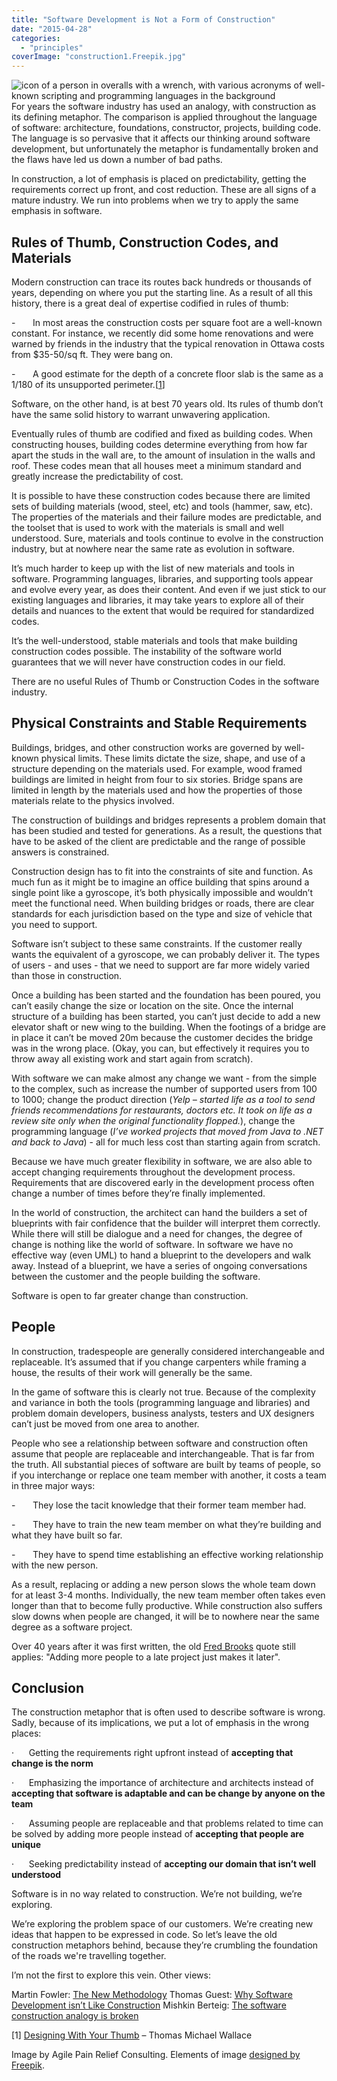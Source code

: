 ```yaml
---
title: "Software Development is Not a Form of Construction"
date: "2015-04-28"
categories: 
  - "principles"
coverImage: "construction1.Freepik.jpg"
---
```


![icon of a person in overalls with a wrench, with various acronyms of well-known scripting and programming languages in the background](src/content/blog/software-development-is-not-a-form-of-construction/images/construction1.Freepik.jpg)For years the software industry has used an analogy, with construction as its defining metaphor. The comparison is applied throughout the language of software: architecture, foundations, constructor, projects, building code. The language is so pervasive that it affects our thinking around software development, but unfortunately the metaphor is fundamentally broken and the flaws have led us down a number of bad paths.

In construction, a lot of emphasis is placed on predictability­, getting the requirements correct up front, and cost reduction. These are all signs of a mature industry. We run into problems when we try to apply the same emphasis in software.

## Rules of Thumb, Construction Codes, and Materials

Modern construction can trace its routes back hundreds or thousands of years, depending on where you put the starting line. As a result of all this history, there is a great deal of expertise codified in rules of thumb:

\-       In most areas the construction costs per square foot are a well-known constant. For instance, we recently did some home renovations and were warned by friends in the industry that the typical renovation in Ottawa costs from $35-50/sq ft. They were bang on.

\-       A good estimate for the depth of a concrete floor slab is the same as a 1/180 of its unsupported perimeter.\[[1](#footnotes)\]

Software, on the other hand, is at best 70 years old. Its rules of thumb don’t have the same solid history to warrant unwavering application.

Eventually rules of thumb are codified and fixed as building codes. When constructing houses, building codes determine everything from how far apart the studs in the wall are, to the amount of insulation in the walls and roof. These codes mean that all houses meet a minimum standard and greatly increase the predictability of cost.

It is possible to have these construction codes because there are limited sets of building materials (wood, steel, etc) and tools (hammer, saw, etc). The properties of the materials and their failure modes are predictable, and the toolset that is used to work with the materials is small and well understood. Sure, materials and tools continue to evolve in the construction industry, but at nowhere near the same rate as evolution in software.

It’s much harder to keep up with the list of new materials and tools in software. Programming languages, libraries, and supporting tools appear and evolve every year, as does their content. And even if we just stick to our existing languages and libraries, it may take years to explore all of their details and nuances to the extent that would be required for standardized codes.

It’s the well-understood, stable materials and tools that make building construction codes possible. The instability of the software world guarantees that we will never have construction codes in our field.

There are no useful Rules of Thumb or Construction Codes in the software industry.

## Physical Constraints and Stable Requirements

Buildings, bridges, and other construction works are governed by well-known physical limits. These limits dictate the size, shape, and use of a structure depending on the materials used. For example, wood framed buildings are limited in height from four to six stories. Bridge spans are limited in length by the materials used and how the properties of those materials relate to the physics involved.

The construction of buildings and bridges represents a problem domain that has been studied and tested for generations. As a result, the questions that have to be asked of the client are predictable and the range of possible answers is constrained.

Construction design has to fit into the constraints of site and function. As much fun as it might be to imagine an office building that spins around a single point like a gyroscope, it’s both physically impossible and wouldn’t meet the functional need. When building bridges or roads, there are clear standards for each jurisdiction based on the type and size of vehicle that you need to support.

Software isn’t subject to these same constraints. If the customer really wants the equivalent of a gyroscope, we can probably deliver it. The types of users - and uses - that we need to support are far more widely varied than those in construction.

Once a building has been started and the foundation has been poured, you can’t easily change the size or location on the site. Once the internal structure of a building has been started, you can’t just decide to add a new elevator shaft or new wing to the building. When the footings of a bridge are in place it can’t be moved 20m because the customer decides the bridge was in the wrong place. (Okay, you can, but effectively it requires you to throw away all existing work and start again from scratch).

With software we can make almost any change we want - from the simple to the complex, such as increase the number of supported users from 100 to 1000; change the product direction (_Yelp – started life as a tool to send friends recommendations for restaurants, doctors etc. It took on life as a review site only when the original functionality flopped._), change the programming language (_I’ve worked projects that moved from Java to .NET and back to Java_) - all for much less cost than starting again from scratch.

Because we have much greater flexibility in software, we are also able to accept changing requirements throughout the development process. Requirements that are discovered early in the development process often change a number of times before they’re finally implemented.

In the world of construction, the architect can hand the builders a set of blueprints with fair confidence that the builder will interpret them correctly. While there will still be dialogue and a need for changes, the degree of change is nothing like the world of software. In software we have no effective way (even UML) to hand a blueprint to the developers and walk away. Instead of a blueprint, we have a series of ongoing conversations between the customer and the people building the software.

Software is open to far greater change than construction.

## People

In construction, tradespeople are generally considered interchangeable and replaceable. It’s assumed that if you change carpenters while framing a house, the results of their work will generally be the same.

In the game of software this is clearly not true. Because of the complexity and variance in both the tools (programming language and libraries) and problem domain developers, business analysts, testers and UX designers can’t just be moved from one area to another.

People who see a relationship between software and construction often assume that people are replaceable and interchangeable. That is far from the truth. All substantial pieces of software are built by teams of people, so if you interchange or replace one team member with another, it costs a team in three major ways:

\-       They lose the tacit knowledge that their former team member had.

\-       They have to train the new team member on what they’re building and what they have built so far.

\-       They have to spend time establishing an effective working relationship with the new person.

As a result, replacing or adding a new person slows the whole team down for at least 3-4 months. Individually, the new team member often takes even longer than that to become fully productive. While construction also suffers slow downs when people are changed, it will be to nowhere near the same degree as a software project.

Over 40 years after it was first written, the old [Fred Brooks](https://en.wikipedia.org/wiki/The_Mythical_Man-Month) quote still applies: "Adding more people to a late project just makes it later".

## Conclusion

The construction metaphor that is often used to describe software is wrong. Sadly, because of its implications, we put a lot of emphasis in the wrong places:

·      Getting the requirements right upfront instead of **accepting that change is the norm**

·      Emphasizing the importance of architecture and architects instead of **accepting that software is adaptable and can be change by anyone on the team**

·      Assuming people are replaceable and that problems related to time can be solved by adding more people instead of **accepting that people are unique**

·      Seeking predictability instead of **accepting our domain that isn’t well understood**

Software is in no way related to construction. We’re not building, we’re exploring.

We’re exploring the problem space of our customers. We’re creating new ideas that happen to be expressed in code. So let’s leave the old construction metaphors behind, because they’re crumbling the foundation of the roads we're travelling together.

I’m not the first to explore this vein. Other views:

Martin Fowler: [The New Methodology](https://www.martinfowler.com/articles/newMethodology.html#SeparationOfDesignAndConstruction) Thomas Guest: [Why Software Development isn’t Like Construction](https://wordaligned.org/articles/why-software-development-isnt-like-construction) Mishkin Berteig: [The software construction analogy is broken](https://www.kuro5hin.org/story/2003/3/13/211831/159)

\[1\] [Designing With Your Thumb](https://www.beingbrunel.com/designing-with-your-thumb/) – Thomas Michael Wallace

Image by Agile Pain Relief Consulting. Elements of image [designed by Freepik](https://www.freepik.com/).
